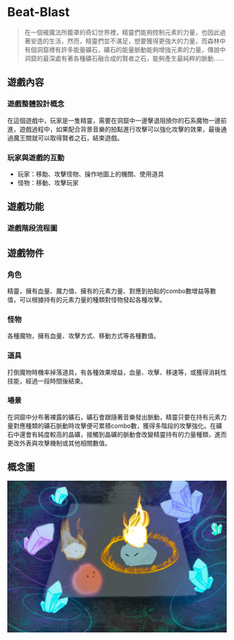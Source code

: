 # Beat-Blast
> 在一個被魔法所籠罩的奇幻世界裡，精靈們能夠控制元素的力量，也因此過著安逸的生活，然而，精靈們並不滿足，想要獲得更強大的力量，而森林中有個洞窟裡有許多能量礦石，礦石的能量脈動能夠增強元素的力量，傳說中洞窟的最深處有著各種礦石融合成的賢者之石，能夠產生最純粹的脈動……

## 遊戲內容

### 遊戲整體設計概念
在這個遊戲中，玩家是一隻精靈，需要在洞窟中一邊擊退阻撓你的石系魔物一邊前進，遊戲過程中，如果配合背景音樂的拍點進行攻擊可以強化攻擊的效果，最後通過魔王關就可以取得賢者之石，結束遊戲。

### 玩家與遊戲的互動
- 玩家：移勪、攻擊怪物、操作地圖上的機關、使用道具
- 怪物：移動、攻擊玩家

## 遊戲功能

### 遊戲階段流程圖

## 遊戲物件

### 角色
精靈，擁有血量、魔力值、擁有的元素力量、對應到拍點的combo數增益等數值，可以根據持有的元素力量的種類對怪物發起各種攻擊。

### 怪物
各種魔物，擁有血量、攻擊方式、移動方式等各種數值。

### 道具
打倒魔物時機率掉落道具，有各種效果增益，血量、攻擊、移速等，或獲得消耗性技能，經過一段時間後結束。

### 場景
在洞窟中分布著裸露的礦石，礦石會跟隨著音樂發出脈動，精靈只要在持有元素力量對應種類的礦石脈動時攻擊便可累積combo數，獲得多階段的攻擊強化。在礦石中還會有純度較高的晶礦，接觸到晶礦的脈動會改變精靈持有的力量種類，進而更改外表與攻擊機制或其他相關數值。

## 概念圖
<img src="./Beat-Blast/Assets/概念圖.png"/>
